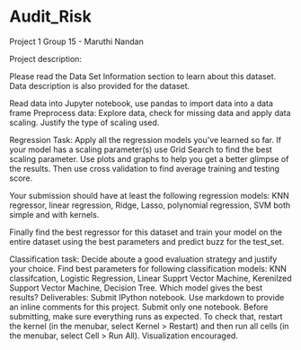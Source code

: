 # Audit_Risk

Project 1 Group 15 - Maruthi Nandan 

Project description:

Please read the Data Set Information section to learn about this dataset.
Data description is also provided for the dataset.

Read data into Jupyter notebook, use pandas to import data into a data frame
Preprocess data: Explore data, check for missing data and apply data scaling. Justify the type of scaling
used.

Regression Task:
Apply all the regression models you've learned so far. If your model has a scaling parameter(s) use Grid
Search to find the best scaling parameter. Use plots and graphs to help you get a better glimpse of the
results.
Then use cross validation to find average training and testing score.

Your submission should have at least the following regression models: KNN regressor, linear regression,
Ridge, Lasso, polynomial regression, SVM both simple and with kernels.

Finally find the best regressor for this dataset and train your model on the entire dataset using the best
parameters and predict buzz for the test_set.

Classification task:
Decide aboute a good evaluation strategy and justify your choice.
Find best parameters for following classification models: KNN classifcation, Logistic Regression, Linear
Supprt Vector Machine, Kerenilzed Support Vector Machine, Decision Tree.
Which model gives the best results?
Deliverables:
Submit IPython notebook. Use markdown to provide an inline comments for this project.
Submit only one notebook. Before submitting, make sure everything runs as expected. To check that, restart
the kernel (in the menubar, select Kernel > Restart) and then run all cells (in the menubar, select Cell > Run
All).
Visualization encouraged.
